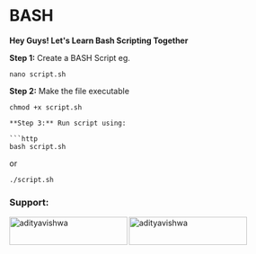 # BASH
**Hey Guys! Let's Learn Bash Scripting Together**

**Step 1:** Create a BASH Script eg.

```http
nano script.sh
```
**Step 2:** Make the file executable

```http
chmod +x script.sh

**Step 3:** Run script using:

```http
bash script.sh
```
or

```http
./script.sh
```
<h3 align="left">Support:</h3>
<p><a href="https://www.buymeacoffee.com/adityavishwa"> <img align="left" src="https://cdn.buymeacoffee.com/buttons/v2/default-yellow.png" height="50" width="210" alt="adityavishwa" /></a><a href="https://ko-fi.com/adityavishwa"> <img align="left" src="https://cdn.ko-fi.com/cdn/kofi3.png?v=3" height="50" width="210" alt="adityavishwa" /></a></p><br><br>
